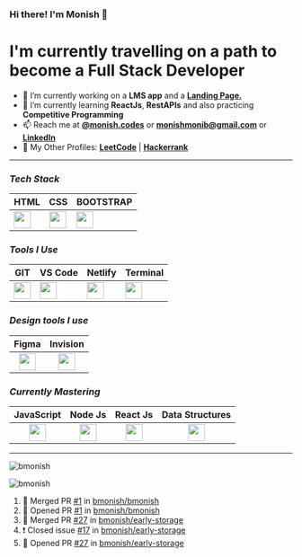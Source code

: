 ### Hi there! I'm Monish 👋

# I'm currently travelling on a path to become a Full Stack Developer

- 🔭 I’m currently working on a **LMS app** and a [**Landing Page.**](https://bmonish.github.io/early-storage/)
- 🌱 I’m currently learning **ReactJs**, **RestAPIs** and also practicing **Competitive Programming**
- 📫 Reach me at [**@monish.codes**](https://www.instagram.com/monish.codes/) or **monishmonib@gmail.com** or [**LinkedIn**](https://linkedin.com/in/bmonish)
- 👤 My Other Profiles: [**LeetCode**](https://leetcode.com/bmonish/) | [**Hackerrank**](https://www.hackerrank.com/monishmonib)

__________

### ***Tech Stack***

| HTML  | CSS | BOOTSTRAP |
| ------------- | ------------- |------------- |
| <img height="30px" src="https://cdn.svgporn.com/logos/html-5.svg">  | <img height="30px" src="https://cdn.svgporn.com/logos/css-3.svg"> | <img height="30px" src="https://cdn.svgporn.com/logos/bootstrap.svg"> |

### ***Tools I Use***

| GIT  | VS Code | Netlify | Terminal | 
| ------------- | ------------- |------------- | ------------- |
| <img height="30px" src="https://cdn.svgporn.com/logos/git-icon.svg">  | <img height="30px" src="https://cdn.svgporn.com/logos/visual-studio-code.svg"> |  <img height="30px" src="https://cdn.svgporn.com/logos/netlify.svg"> |  <img height="30px" src="https://cdn.svgporn.com/logos/terminal.svg"> | 

### ***Design tools I use***

| Figma | Invision |
| :-------------: | :-------------: |
| <img height="30px" src="https://cdn.svgporn.com/logos/figma.svg"> | <img height="30px" src="https://cdn.svgporn.com/logos/invision.svg"> |

### ***Currently Mastering***

| JavaScript | Node Js | React Js | Data Structures |
| :-------------: | :-------------: | :-------------: |:-------------: |
| <img height="30px" src="https://cdn.svgporn.com/logos/javascript.svg"> | <img height="30px" src="https://cdn.svgporn.com/logos/nodejs-icon.svg"> |  <img height="30px" src="https://cdn.svgporn.com/logos/react.svg"> | <img height="30px" src="https://image.flaticon.com/icons/png/512/2920/2920211.png"> |

_____

<p><img src="https://github-readme-stats.vercel.app/api?username=bmonish&count_private=true&show_icons=true&theme=react&hide=stars" alt="bmonish"/></p>

<p><img src="https://github-readme-streak-stats.herokuapp.com/?user=bmonish" alt="bmonish"/></p>

<!--START_SECTION:activity-->
1. 🎉 Merged PR [#1](https://github.com/bmonish/bmonish/pull/1) in [bmonish/bmonish](https://github.com/bmonish/bmonish)
2. 💪 Opened PR [#1](https://github.com/bmonish/bmonish/pull/1) in [bmonish/bmonish](https://github.com/bmonish/bmonish)
3. 🎉 Merged PR [#27](https://github.com/bmonish/early-storage/pull/27) in [bmonish/early-storage](https://github.com/bmonish/early-storage)
4. ❗️ Closed issue [#17](https://github.com/bmonish/early-storage/issues/17) in [bmonish/early-storage](https://github.com/bmonish/early-storage)
5. 💪 Opened PR [#27](https://github.com/bmonish/early-storage/pull/27) in [bmonish/early-storage](https://github.com/bmonish/early-storage)
<!--END_SECTION:activity-->
